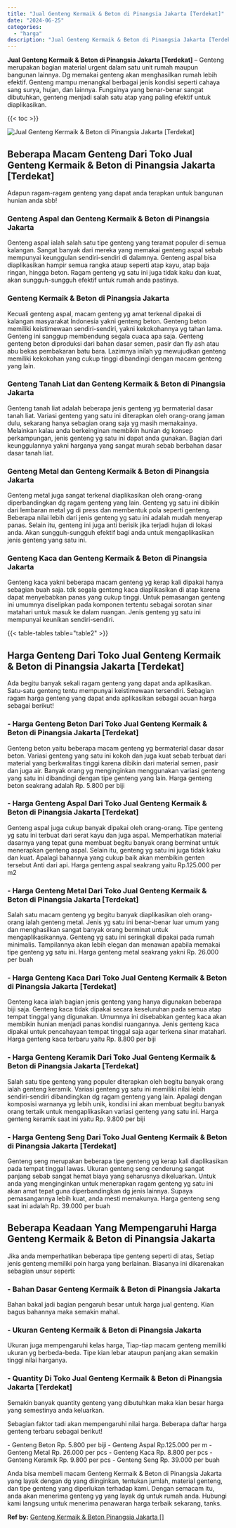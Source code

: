 ```yaml
---
title: "Jual Genteng Kermaik & Beton di Pinangsia Jakarta [Terdekat]"
date: "2024-06-25"
categories: 
  - "harga"
description: "Jual Genteng Kermaik & Beton di Pinangsia Jakarta [Terdekat]. Anda bisa membeli macam Genteng Kermaik & Beton di Pinangsia Jakarta yang layak dengan dg yang..."
---
```


**Jual Genteng Kermaik & Beton di Pinangsia Jakarta \[Terdekat\]** – Genteng merupakan bagian material urgent dalam satu unit rumah maupun bangunan lainnya. Dg memakai genteng akan menghasilkan rumah lebih efektif. Genteng mampu menangkal berbagai jenis kondisi seperti cahaya sang surya, hujan, dan lainnya. Fungsinya yang benar-benar sangat dibutuhkan, genteng menjadi salah satu atap yang paling efektif untuk diaplikasikan.

{{< toc >}}

![Jual Genteng Kermaik & Beton di Pinangsia Jakarta [Terdekat]](/images/genteng-minimalis-murah15.png)

## Beberapa Macam Genteng Dari Toko Jual Genteng Kermaik & Beton di Pinangsia Jakarta \[Terdekat\]

Adapun ragam-ragam genteng yang dapat anda terapkan untuk bangunan hunian anda sbb!

### Genteng Aspal dan Genteng Kermaik & Beton di Pinangsia Jakarta

Genteng aspal ialah salah satu tipe genteng yang teramat populer di semua kalangan. Sangat banyak dari mereka yang memakai genteng aspal sebab mempunyai keunggulan sendiri-sendiri di dalamnya. Genteng aspal bisa diaplikasikan hampir semua rangka ataup seperti atap kayu, atap baja ringan, hingga beton. Ragam genteng yg satu ini juga tidak kaku dan kuat, akan sungguh-sungguh efektif untuk rumah anda pastinya.

### Genteng Kermaik & Beton di Pinangsia Jakarta

Kecuali genteng aspal, macam genteng yg amat terkenal dipakai di kalangan masyarakat Indonesia yakni genteng beton. Genteng beton memiliki keistimewaan sendiri-sendiri, yakni kekokohannya yg tahan lama. Genteng ini sanggup membendung segala cuaca apa saja. Genteng genteng beton diproduksi dari bahan dasar semen, pasir dan fly ash atau abu bekas pembakaran batu bara. Lazimnya inilah yg mewujudkan genteng memiliki kekokohan yang cukup tinggi dibandingi dengan macam genteng yang lain.

### Genteng Tanah Liat dan Genteng Kermaik & Beton di Pinangsia Jakarta

Genteng tanah liat adalah beberapa jenis genteng yg bermaterial dasar tanah liat. Variasi genteng yang satu ini diterapkan oleh orang-orang jaman dulu, sekarang hanya sebagian orang saja yg masih memakainya. Melainkan kalau anda berkeinginan membikin hunian dg konsep perkampungan, jenis genteng yg satu ini dapat anda gunakan. Bagian dari keunggulannya yakni harganya yang sangat murah sebab berbahan dasar dasar tanah liat.

### Genteng Metal dan Genteng Kermaik & Beton di Pinangsia Jakarta

Genteng metal juga sangat terkenal diaplikasikan oleh orang-orang diperbandingkan dg ragam genteng yang lain. Genteng yg satu ini dibikin dari lembaran metal yg di press dan membentuk pola seperti genteng. Beberapa nilai lebih dari jenis genteng yg satu ini adalah mudah menyerap panas. Selain itu, genteng ini juga anti berisik jika terjadi hujan di lokasi anda. Akan sungguh-sungguh efektif bagi anda untuk mengaplikasikan jenis genteng yang satu ini.

### Genteng Kaca dan Genteng Kermaik & Beton di Pinangsia Jakarta

Genteng kaca yakni beberapa macam genteng yg kerap kali dipakai hanya sebagian buah saja. tdk segala genteng kaca diaplikasikan di atap karena dapat menyebabkan panas yang cukup tinggi. Untuk pemasangan genteng ini umumnya diselipkan pada komponen tertentu sebagai sorotan sinar matahari untuk masuk ke dalam ruangan. Jenis genteng yg satu ini mempunyai keunikan sendiri-sendiri.

{{< table-tables table="table2" >}}

## Harga Genteng Dari Toko Jual Genteng Kermaik & Beton di Pinangsia Jakarta \[Terdekat\]

Ada begitu banyak sekali ragam genteng yang dapat anda aplikasikan. Satu-satu genteng tentu mempunyai keistimewaan tersendiri. Sebagian ragam harga genteng yang dapat anda aplikasikan sebagai acuan harga sebagai berikut!

### \- Harga Genteng Beton Dari Toko Jual Genteng Kermaik & Beton di Pinangsia Jakarta \[Terdekat\]

Genteng beton yaitu beberapa macam genteng yg bermaterial dasar dasar beton. Variasi genteng yang satu ini kokoh dan juga kuat sebab terbuat dari material yang berkwalitas tinggi karena dibikin dari material semen, pasir dan juga air. Banyak orang yg menginginkan menggunakan variasi genteng yang satu ini dibandingi dengan tipe genteng yang lain. Harga genteng beton seakrang adalah Rp. 5.800 per biji

### \- Harga Genteng Aspal Dari Toko Jual Genteng Kermaik & Beton di Pinangsia Jakarta \[Terdekat\]

Genteng aspal juga cukup banyak dipakai oleh orang-orang. Tipe genteng yg satu ini terbuat dari serat kayu dan juga aspal. Memperhatikan material dasarnya yang tepat guna membuat begitu banyak orang berminat untuk menerapkan genteng aspal. Selain itu, genteng yg satu ini juga tidak kaku dan kuat. Apalagi bahannya yang cukup baik akan membikin genten tersebut Anti dari api. Harga genteng aspal seakrang yaitu Rp.125.000 per m2

### \- Harga Genteng Metal Dari Toko Jual Genteng Kermaik & Beton di Pinangsia Jakarta \[Terdekat\]

Salah satu macam genteng yg begitu banyak diaplikasikan oleh orang-orang ialah genteng metal. Jenis yg satu ini benar-benar luar umum yang dan menghasilkan sangat banyak orang berminat untuk mengaplikasikannya. Genteng yg satu ini seringkali dipakai pada rumah minimalis. Tampilannya akan lebih elegan dan menawan apabila memakai tipe genteng yg satu ini. Harga genteng metal seakrang yakni Rp. 26.000 per buah

### \- Harga Genteng Kaca Dari Toko Jual Genteng Kermaik & Beton di Pinangsia Jakarta \[Terdekat\]

Genteng kaca ialah bagian jenis genteng yang hanya digunakan beberapa biji saja. Genteng kaca tidak dipakai secara keseluruhan pada semua atap tempat tinggal yang digunakan. Umumnya ini disebabkan genteg kaca akan membikin hunian menjadi panas kondisi ruangannya. Jenis genteng kaca dipakai untuk pencahayaan tempat tinggal saja agar terkena sinar matahari. Harga genteng kaca terbaru yaitu Rp. 8.800 per biji

### \- Harga Genteng Keramik Dari Toko Jual Genteng Kermaik & Beton di Pinangsia Jakarta \[Terdekat\]

Salah satu tipe genteng yang populer diterapkan oleh begitu banyak orang ialah genteng keramik. Variasi genteng yg satu ini memiliki nilai lebih sendiri-sendiri dibandingkan dg ragam genteng yang lain. Apalagi dengan komposisi warnanya yg lebih unik, kondisi ini akan membuat begitu banyak orang tertaik untuk mengaplikasikan variasi genteng yang satu ini. Harga genteng keramik saat ini yaitu Rp. 9.800 per biji

### \- Harga Genteng Seng Dari Toko Jual Genteng Kermaik & Beton di Pinangsia Jakarta \[Terdekat\]

Genteng seng merupakan beberapa tipe genteng yg kerap kali diaplikasikan pada tempat tinggal lawas. Ukuran genteng seng cenderung sangat panjang sebab sangat hemat biaya yang seharusnya dikeluarkan. Untuk anda yang menginginkan untuk menerapkan ragam genteng yg satu ini akan amat tepat guna diperbandingkan dg jenis lainnya. Supaya pemasangannya lebih kuat, anda mesti memakunya. Harga genteng seng saat ini adalah Rp. 39.000 per buah

## Beberapa Keadaan Yang Mempengaruhi Harga Genteng Kermaik & Beton di Pinangsia Jakarta

Jika anda memperhatikan beberapa tipe genteng seperti di atas, Setiap jenis genteng memiliki poin harga yang berlainan. Biasanya ini dikarenakan sebagian unsur seperti:

### \- Bahan Dasar Genteng Kermaik & Beton di Pinangsia Jakarta

Bahan bakal jadi bagian pengaruh besar untuk harga jual genteng. Kian bagus bahannya maka semakin mahal.

### \- Ukuran Genteng Kermaik & Beton di Pinangsia Jakarta

Ukuran juga mempengaruhi kelas harga, Tiap-tiap macam genteng memiliki ukuran yg berbeda-beda. Tipe kian lebar ataupun panjang akan semakin tinggi nilai harganya.

### \- Quantity Di Toko Jual Genteng Kermaik & Beton di Pinangsia Jakarta \[Terdekat\]

Semakin banyak quantity genteng yang dibutuhkan maka kian besar harga yang semestinya anda keluarkan.

Sebagian faktor tadi akan mempengaruhi nilai harga. Beberapa daftar harga genteng terbaru sebagai berikut!

\- Genteng Beton Rp. 5.800 per biji - Genteng Aspal Rp.125.000 per m - Genteng Metal Rp. 26.000 per pcs - Genteng Kaca Rp. 8.800 per pcs - Genteng Keramik Rp. 9.800 per pcs - Genteng Seng Rp. 39.000 per buah

Anda bisa membeli macam Genteng Kermaik & Beton di Pinangsia Jakarta yang layak dengan dg yang diinginkan, tentukan jumlah, material genteng, dan tipe genteng yang diperlukan terhadap kami. Dengan semacam itu, anda akan menerima genteng yg yang layak dg untuk rumah anda. Hubungi kami langsung untuk menerima penawaran harga terbaik sekarang, tanks.

**Ref by:**  [Genteng Kermaik & Beton  Pinangsia Jakarta []](https://id.wikipedia.org/wiki/Genteng)
